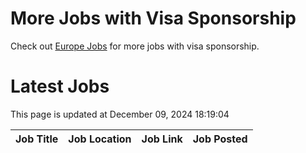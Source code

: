 # More Jobs with Visa Sponsorship

Check out [Europe Jobs](https://github.com/sureshparimi/europejobs#latest-jobs) for more jobs with visa sponsorship.

# Latest Jobs

This page is updated at December 09, 2024 18:19:04

| Job Title | Job Location | Job Link | Job Posted |
| --- | --- | --- | --- |
